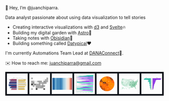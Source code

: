 👋 Hey, I’m @juanchiparra.

Data analyst passionate about using data visualization to tell stories
- Creating interactive visualizations with [d3](https://d3js.org/) and [Svelte](https://svelte.dev/)🔥
- Building my digital garden with [Astro](https://astro.build/)🌱
- Taking notes with [Obisidian](https://obsidian.md/)📝
- Building something called [Datypical](https://github.com/datypical)❤️

I'm currently Automations Team Lead at [DANAConnect](https://www.danaconnect.com/)🤖.

✉️ How to reach me: juanchiparra@gmail.com

![data-viz](data-viz.png)
